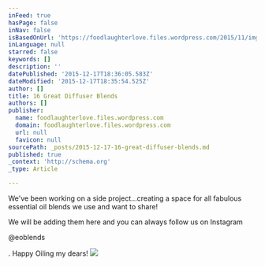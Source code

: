 ```yaml
---
inFeed: true
hasPage: false
inNav: false
isBasedOnUrl: 'https://foodlaughterlove.files.wordpress.com/2015/11/img_0278.jpg'
inLanguage: null
starred: false
keywords: []
description: ''
datePublished: '2015-12-17T18:36:05.583Z'
dateModified: '2015-12-17T18:35:54.525Z'
author: []
title: 16 Great Diffuser Blends
authors: []
publisher:
  name: foodlaughterlove.files.wordpress.com
  domain: foodlaughterlove.files.wordpress.com
  url: null
  favicon: null
sourcePath: _posts/2015-12-17-16-great-diffuser-blends.md
published: true
_context: 'http://schema.org'
_type: Article

---
```

We've been working on a side project...creating a space for all fabulous essential oil blends we use and want to share!

We will be adding them here and you can always follow us on Instagram

@eoblends

.  Happy Oiling my dears!
![](https://foodlaughterlove.files.wordpress.com/2015/11/img_0278.jpg)